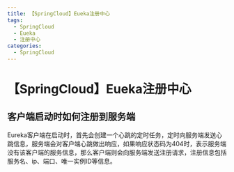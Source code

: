 ```yaml
---
title: 【SpringCloud】Eueka注册中心
tags:
  - SpringCloud
  - Eueka
  - 注册中心
categories:
  - SpringCloud
---
```

# 【SpringCloud】Eueka注册中心

## 客户端启动时如何注册到服务端

Eureka客户端在启动时，首先会创建一个心跳的定时任务，定时向服务端发送心跳信息，服务端会对客户端心跳做出响应，如果响应状态码为404时，表示服务端没有该客户端的服务信息，那么客户端则会向服务端发送注册请求，注册信息包括服务名、ip、端口、唯一实例ID等信息。





